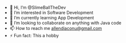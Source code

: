 - 👋 Hi, I’m @SlimeBallTheDev
- 👀 I’m interested in Software Development
- 🌱 I’m currently learning App Development
- 💞️ I’m looking to collaborate on anything with Java code
- 📫 How to reach me allendiaconu@gmail.com
- ⚡ Fun fact: This a hobby

<!--
SlimeBallDev/SlimeBallDev is ✨ special ✨
-->
